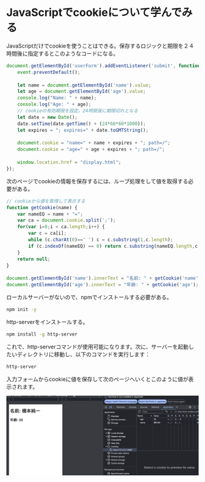 # JavaScriptでcookieについて学んでみる
JavaScriptだけでcookieを使うことはできる。保存するロジックと期限を２４時間後に指定するとこのようなコードになる。

```js
document.getElementById('userForm').addEventListener('submit', function(event) {
    event.preventDefault();

    let name = document.getElementById('name').value;
    let age = document.getElementById('age').value;
    console.log("Name: " + name);
    console.log("Age: " + age);
    // cookieの有効期限を設定。24時間後に期限切れとなる
    let date = new Date();
    date.setTime(date.getTime() + (24*60*60*1000));
    let expires = "; expires=" + date.toGMTString();

    document.cookie = "name=" + name + expires + "; path=/";
    document.cookie = "age=" + age + expires + "; path=/";

    window.location.href = "display.html";
});
```

次のページでcookieの情報を保存するには、ループ処理をして値を取得する必要がある。
```js
// cookieから値を取得して表示する
function getCookie(name) {
    var nameEQ = name + "=";
    var ca = document.cookie.split(';');
    for(var i=0;i < ca.length;i++) {
        var c = ca[i];
        while (c.charAt(0)==' ') c = c.substring(1,c.length);
        if (c.indexOf(nameEQ) == 0) return c.substring(nameEQ.length,c.length);
    }
    return null;
}

document.getElementById('name').innerText = "名前: " + getCookie('name');
document.getElementById('age').innerText = "年齢: " + getCookie('age');
```

ローカルサーバーがないので、npmでインストールする必要がある。

```bash
npm init -y
```

http-serverをインストールする。
```bash
npm install -g http-server
```

これで、http-serverコマンドが使用可能になります。次に、サーバーを起動したいディレクトリに移動し、以下のコマンドを実行します：
```bash
http-server
```

入力フォームからcookieに値を保存して次のページへいくとこのように値が表示されます。

<img src="./img/cookie.png" />